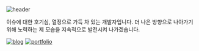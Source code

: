 
![header](https://capsule-render.vercel.app/api?type=waving&color=0:000000,100:c0c0c0&height=180&section=header&text=jiwanwoo-97%20Github%20&fontSize=30&fontColor=ffffff&fontAlignY=38&animation=twinkling)

이슈에 대한 호기심, 열정으로 가득 차 있는 개발자입니다. 더 나은 방향으로 나아가기 위해 노력하는 제 모습을 지속적으로 발전시켜 나가겠습니다.

[![blog](https://img.shields.io/badge/Blog-000000?style=for-the-badge&logo=gatsby&logoColor=white)](https://97class.tistory.com/)
[![portfolio](https://img.shields.io/badge/PORTFOLIO-000000?style=for-the-badge&logo=readme&logoColor=white)](https://www.notion.so/wanoo-97/Backend-Engineer-Web-Developer-df7223ac3a5e49d0909084eaf1dd27c6)
